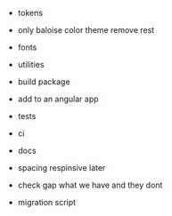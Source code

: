- tokens
- only baloise color theme remove rest
- fonts
- utilities
- build package
- add to an angular app
- tests
- ci

- docs
- spacing respinsive later
- check gap what we have and they dont
- migration script
